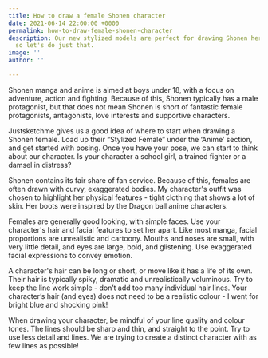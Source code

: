 ```yaml
---
title: How to draw a female Shonen character
date: 2021-06-14 22:00:00 +0000
permalink: how-to-draw-female-shonen-character
description: Our new stylized models are perfect for drawing Shonen heroes (and villains)
  so let's do just that.
image: ''
author: ''

---
```

Shonen manga and anime is aimed at boys under 18, with a focus on adventure, action and fighting. Because of this, Shonen typically has a male protagonist, but that does not mean Shonen is short of fantastic female protagonists, antagonists, love interests and supportive characters.

Justsketchme gives us a good idea of where to start when drawing a Shonen female. Load up their “Stylized Female” under the ‘Anime’ section, and get started with posing. Once you have your pose, we can start to think about our character. Is your character a school girl, a trained fighter or a damsel in distress?

Shonen contains its fair share of fan service. Because of this, females are often drawn with curvy, exaggerated bodies. My character's outfit was chosen to highlight her physical features - tight clothing that shows a lot of skin. Her boots were inspired by the Dragon ball anime characters.

  
Females are generally good looking, with simple faces. Use your character's hair and facial features to set her apart. Like most manga, facial proportions are unrealistic and cartoony. Mouths and noses are small, with very little detail, and eyes are large, bold, and glistening. Use exaggerated facial expressions to convey emotion.

  
A character's hair can be long or short, or move like it has a life of its own. Their hair is typically spiky, dramatic and unrealistically voluminous. Try to keep the line work simple - don’t add too many individual hair lines. Your character’s hair (and eyes) does not need to be a realistic colour - I went for bright blue and shocking pink!

When drawing your character, be mindful of your line quality and colour tones. The lines should be sharp and thin, and straight to the point. Try to use less detail and lines. We are trying to create a distinct character with as few lines as possible!